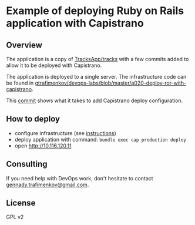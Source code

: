 # Example of deploying Ruby on Rails application with Capistrano

## Overview

The application is a copy of [TracksApp/tracks](https://github.com/TracksApp/tracks) with
a few commits added to allow it to be deployed with Capistrano.

The application is deployed to a single server.  The infrastructure code can be found
in [gtrafimenkov/devops-labs/blob/master/a020-deploy-ror-with-capistrano](https://github.com/gtrafimenkov/devops-labs/blob/master/a020-deploy-ror-with-capistrano/readme.md).

This [commit](XXX) shows what it takes to add Capistrano deploy configuration.

## How to deploy

- configure infrastructure (see [instructions](https://github.com/gtrafimenkov/devops-labs/blob/master/a020-deploy-ror-with-capistrano/readme.md))
- deploy application with command: `bundle exec cap production deploy`
- open http://10.116.120.11

## Consulting

If you need help with DevOps work,
don't hesitate to contact gennady.trafimenkov@gmail.com.

## License

GPL v2
